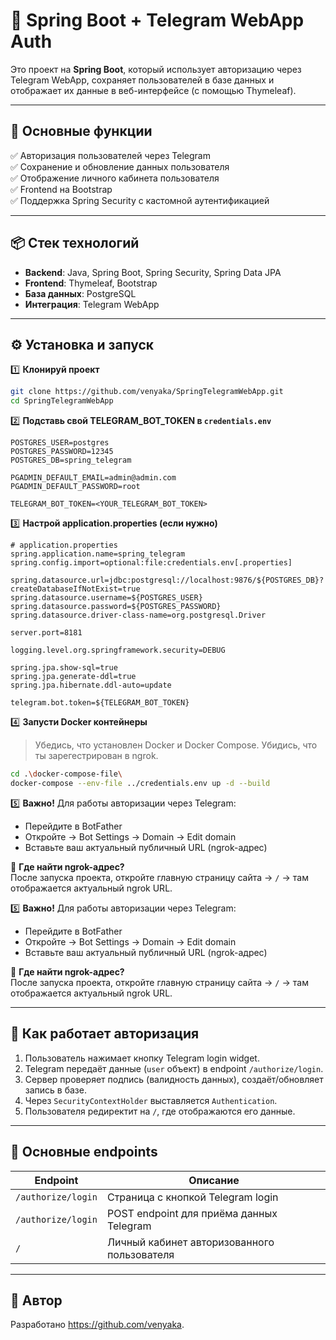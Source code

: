 # 📱 Spring Boot + Telegram WebApp Auth

Это проект на **Spring Boot**, который использует авторизацию через Telegram WebApp, сохраняет пользователей в базе данных и отображает их данные в веб-интерфейсе (с помощью Thymeleaf).

---

## 🚀 Основные функции

✅ Авторизация пользователей через Telegram  
✅ Сохранение и обновление данных пользователя  
✅ Отображение личного кабинета пользователя  
✅ Frontend на Bootstrap  
✅ Поддержка Spring Security с кастомной аутентификацией

---

## 📦 Стек технологий

- **Backend**: Java, Spring Boot, Spring Security, Spring Data JPA
- **Frontend**: Thymeleaf, Bootstrap
- **База данных**: PostgreSQL
- **Интеграция**: Telegram WebApp

---

## ⚙️ Установка и запуск

1️⃣ **Клонируй проект**
```bash
git clone https://github.com/venyaka/SpringTelegramWebApp.git
cd SpringTelegramWebApp
```

2️⃣ **Подставь свой TELEGRAM_BOT_TOKEN в `credentials.env`**
```env
POSTGRES_USER=postgres
POSTGRES_PASSWORD=12345
POSTGRES_DB=spring_telegram

PGADMIN_DEFAULT_EMAIL=admin@admin.com
PGADMIN_DEFAULT_PASSWORD=root

TELEGRAM_BOT_TOKEN=<YOUR_TELEGRAM_BOT_TOKEN>
```

3️⃣ **Настрой application.properties (если нужно)**
```
# application.properties
spring.application.name=spring_telegram
spring.config.import=optional:file:credentials.env[.properties]

spring.datasource.url=jdbc:postgresql://localhost:9876/${POSTGRES_DB}?createDatabaseIfNotExist=true
spring.datasource.username=${POSTGRES_USER}
spring.datasource.password=${POSTGRES_PASSWORD}
spring.datasource.driver-class-name=org.postgresql.Driver

server.port=8181

logging.level.org.springframework.security=DEBUG

spring.jpa.show-sql=true
spring.jpa.generate-ddl=true
spring.jpa.hibernate.ddl-auto=update

telegram.bot.token=${TELEGRAM_BOT_TOKEN}

```


4️⃣ **Запусти Docker контейнеры**
> Убедись, что установлен Docker и Docker Compose.
> Убидись, что ты зарегестрирован в ngrok.
```bash
cd .\docker-compose-file\
docker-compose --env-file ../credentials.env up -d --build
```
5️⃣ **Важно!** Для работы авторизации через Telegram:

* Перейдите в BotFather
* Откройте → Bot Settings → Domain → Edit domain
* Вставьте ваш актуальный публичный URL (ngrok-адрес)

📍 **Где найти ngrok-адрес?**  
После запуска проекта, откройте главную страницу сайта → `/` → там отображается актуальный ngrok URL.



5️⃣ **Важно!** Для работы авторизации через Telegram:

* Перейдите в BotFather
* Откройте → Bot Settings → Domain → Edit domain
* Вставьте ваш актуальный публичный URL (ngrok-адрес)

📍 **Где найти ngrok-адрес?**  
После запуска проекта, откройте главную страницу сайта → `/` → там отображается актуальный ngrok URL.


---

## 📲 Как работает авторизация

1. Пользователь нажимает кнопку Telegram login widget.
2. Telegram передаёт данные (`user` объект) в endpoint `/authorize/login`.
3. Сервер проверяет подпись (валидность данных), создаёт/обновляет запись в базе.
4. Через `SecurityContextHolder` выставляется `Authentication`.
5. Пользователя редиректит на `/`, где отображаются его данные.

---

## 🔑 Основные endpoints

| Endpoint           | Описание                                      |
|--------------------|----------------------------------------------|
| `/authorize/login` | Страница с кнопкой Telegram login             |
| `/authorize/login` | POST endpoint для приёма данных Telegram      |
| `/`                | Личный кабинет авторизованного пользователя  |

---

## 🤝 Автор

Разработано https://github.com/venyaka.